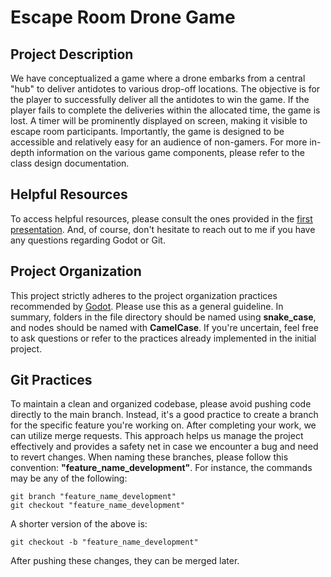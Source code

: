 # Escape Room Drone Game

## Project Description
We have conceptualized a game where a drone embarks from a central "hub" to deliver antidotes to various drop-off locations. The objective is for the player to successfully deliver all the antidotes to win the game. If the player fails to complete the deliveries within the allocated time, the game is lost. A timer will be prominently displayed on screen, making it visible to escape room participants. Importantly, the game is designed to be accessible and relatively easy for an audience of non-gamers. For more in-depth information on the various game components, please refer to the class design documentation.

## Helpful Resources

To access helpful resources, please consult the ones provided in the [first presentation](https://docs.google.com/presentation/d/1iNwSOviEY7vzXYOMryn5XiAgr7SCvRn0WzN7dZRzUv8/edit?usp=sharing). And, of course, don't hesitate to reach out to me if you have any questions regarding Godot or Git.

## Project Organization

This project strictly adheres to the project organization practices recommended by [Godot](https://docs.godotengine.org/en/stable/tutorials/best_practices/project_organization.html). Please use this as a general guideline. In summary, folders in the file directory should be named using **snake_case**, and nodes should be named with **CamelCase**. If you're uncertain, feel free to ask questions or refer to the practices already implemented in the initial project.

## Git Practices

To maintain a clean and organized codebase, please avoid pushing code directly to the main branch. Instead, it's a good practice to create a branch for the specific feature you're working on. After completing your work, we can utilize merge requests. This approach helps us manage the project effectively and provides a safety net in case we encounter a bug and need to revert changes. When naming these branches, please follow this convention: **"feature_name_development"**. For instance, the commands may be any of the following:
```shell
git branch "feature_name_development"
git checkout "feature_name_development"
```
A shorter version of the above is:
```shell
git checkout -b "feature_name_development"
```
After pushing these changes, they can be merged later.
